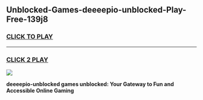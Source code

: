 
## Unblocked-Games-deeeepio-unblocked-Play-Free-139j8
<h3>
<a href="https://premium76.site?title=deeeepio-unblocked&ref=21A">CLICK TO PLAY</a></h3>
<hr>

<h3>
<a href="https://premium76.site?title=deeeepio-unblocked&ref=21A">CLICK 2 PLAY</a>
  
</h3>

<a href="https://premium76.site?title=deeeepio-unblocked&ref=21A"><img src="https://clearcache.store/games.png"></a>


**deeeepio-unblocked games unblocked: Your Gateway to Fun and Accessible Online Gaming**
